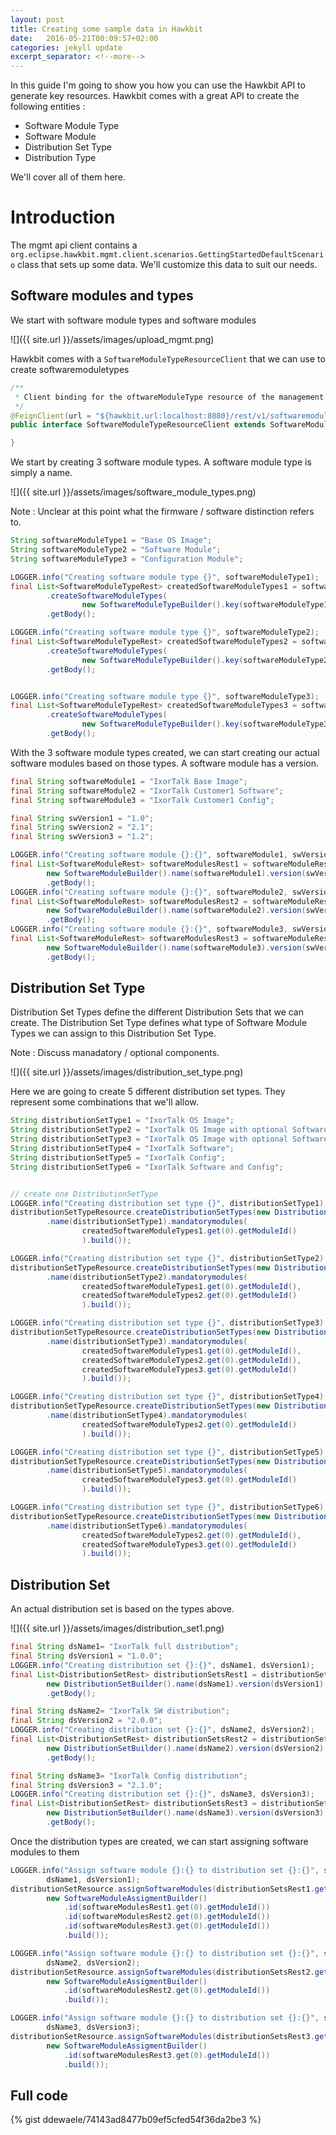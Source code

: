 ```yaml
---
layout: post
title: Creating some sample data in Hawkbit
date:   2016-05-21T00:09:57+02:00
categories: jekyll update
excerpt_separator: <!--more-->
---
```

In this guide I'm going to show you how you can use the Hawkbit API to generate key resources. Hawkbit comes with a great API to create the following entities :

- Software Module Type
- Software Module
- Distribution Set Type
- Distribution Type

We'll cover all of them here.

<!--more-->

# Introduction

The mgmt api client contains a `org.eclipse.hawkbit.mgmt.client.scenarios.GettingStartedDefaultScenario` class that sets up some data. We'll customize this data to suit our needs.


## Software modules and types

We start with software module types and software modules

![]({{ site.url }}/assets/images/upload_mgmt.png)

Hawkbit comes with a `SoftwareModuleTypeResourceClient` that we can use to create softwaremoduletypes

```java
/**
 * Client binding for the oftwareModuleType resource of the management API.
 */
@FeignClient(url = "${hawkbit.url:localhost:8080}/rest/v1/softwaremoduletypes")
public interface SoftwareModuleTypeResourceClient extends SoftwareModuleTypeRestApi {

}
```

We start by creating 3 software module types. A software module type is simply a name.

![]({{ site.url }}/assets/images/software_module_types.png)

Note : Unclear at this point what the firmware / software distinction refers to.

```java
String softwareModuleType1 = "Base OS Image";
String softwareModuleType2 = "Software Module";
String softwareModuleType3 = "Configuration Module";

LOGGER.info("Creating software module type {}", softwareModuleType1);
final List<SoftwareModuleTypeRest> createdSoftwareModuleTypes1 = softwareModuleTypeResource
        .createSoftwareModuleTypes(
        		new SoftwareModuleTypeBuilder().key(softwareModuleType1).name(softwareModuleType1).maxAssignments(1).build())
        .getBody();

LOGGER.info("Creating software module type {}", softwareModuleType2);
final List<SoftwareModuleTypeRest> createdSoftwareModuleTypes2 = softwareModuleTypeResource
        .createSoftwareModuleTypes(
        		new SoftwareModuleTypeBuilder().key(softwareModuleType2).name(softwareModuleType2).maxAssignments(1).build())
        .getBody();


LOGGER.info("Creating software module type {}", softwareModuleType3);
final List<SoftwareModuleTypeRest> createdSoftwareModuleTypes3 = softwareModuleTypeResource
        .createSoftwareModuleTypes(
        		new SoftwareModuleTypeBuilder().key(softwareModuleType3).name(softwareModuleType3).maxAssignments(1).build())
        .getBody();
```

With the 3 software module types created, we can start creating our actual software modules based on those types.
A software module has a version.

```java
final String softwareModule1 = "IxorTalk Base Image";
final String softwareModule2 = "IxorTalk Customer1 Software";
final String softwareModule3 = "IxorTalk Customer1 Config";

final String swVersion1 = "1.0";
final String swVersion2 = "2.1";
final String swVersion3 = "1.2";

LOGGER.info("Creating software module {}:{}", softwareModule1, swVersion1);
final List<SoftwareModuleRest> softwareModulesRest1 = softwareModuleResource.createSoftwareModules(
        new SoftwareModuleBuilder().name(softwareModule1).version(swVersion1).type(softwareModuleType1).build())
        .getBody();
LOGGER.info("Creating software module {}:{}", softwareModule2, swVersion2);
final List<SoftwareModuleRest> softwareModulesRest2 = softwareModuleResource.createSoftwareModules(
        new SoftwareModuleBuilder().name(softwareModule2).version(swVersion2).type(softwareModuleType2).build())
        .getBody();
LOGGER.info("Creating software module {}:{}", softwareModule3, swVersion3);
final List<SoftwareModuleRest> softwareModulesRest3 = softwareModuleResource.createSoftwareModules(
        new SoftwareModuleBuilder().name(softwareModule3).version(swVersion3).type(softwareModuleType3).build())
        .getBody();
```


## Distribution Set Type

Distribution Set Types define the different Distribution Sets that we can create.
The Distribution Set Type defines what type of Software Module Types we can assign to this Distribution Set Type.

Note : Discuss manadatory / optional components.

![]({{ site.url }}/assets/images/distribution_set_type.png)

Here we are going to create 5 different distribution set types. They represent some combinations that we'll allow.

```java
String distributionSetType1 = "IxorTalk OS Image";
String distributionSetType2 = "IxorTalk OS Image with optional Software";
String distributionSetType3 = "IxorTalk OS Image with optional Software / Config";
String distributionSetType4 = "IxorTalk Software";
String distributionSetType5 = "IxorTalk Config";
String distributionSetType6 = "IxorTalk Software and Config";


// create one DistributionSetType
LOGGER.info("Creating distribution set type {}", distributionSetType1);
distributionSetTypeResource.createDistributionSetTypes(new DistributionSetTypeBuilder().key(distributionSetType1)
        .name(distributionSetType1).mandatorymodules(
        		createdSoftwareModuleTypes1.get(0).getModuleId()
        		).build());

LOGGER.info("Creating distribution set type {}", distributionSetType2);
distributionSetTypeResource.createDistributionSetTypes(new DistributionSetTypeBuilder().key(distributionSetType2)
        .name(distributionSetType2).mandatorymodules(
        		createdSoftwareModuleTypes1.get(0).getModuleId(),
        		createdSoftwareModuleTypes2.get(0).getModuleId()
        		).build());

LOGGER.info("Creating distribution set type {}", distributionSetType3);
distributionSetTypeResource.createDistributionSetTypes(new DistributionSetTypeBuilder().key(distributionSetType3)
        .name(distributionSetType3).mandatorymodules(
        		createdSoftwareModuleTypes1.get(0).getModuleId(),
        		createdSoftwareModuleTypes2.get(0).getModuleId(),
        		createdSoftwareModuleTypes3.get(0).getModuleId()
        		).build());

LOGGER.info("Creating distribution set type {}", distributionSetType4);
distributionSetTypeResource.createDistributionSetTypes(new DistributionSetTypeBuilder().key(distributionSetType4)
        .name(distributionSetType4).mandatorymodules(
        		createdSoftwareModuleTypes2.get(0).getModuleId()
        		).build());

LOGGER.info("Creating distribution set type {}", distributionSetType5);
distributionSetTypeResource.createDistributionSetTypes(new DistributionSetTypeBuilder().key(distributionSetType5)
        .name(distributionSetType5).mandatorymodules(
        		createdSoftwareModuleTypes3.get(0).getModuleId()
        		).build());

LOGGER.info("Creating distribution set type {}", distributionSetType6);
distributionSetTypeResource.createDistributionSetTypes(new DistributionSetTypeBuilder().key(distributionSetType6)
        .name(distributionSetType6).mandatorymodules(
        		createdSoftwareModuleTypes2.get(0).getModuleId(),
        		createdSoftwareModuleTypes3.get(0).getModuleId()
        		).build());
```


## Distribution Set

An actual distribution set is based on the types above.

![]({{ site.url }}/assets/images/distribution_set1.png)

```java
final String dsName1= "IxorTalk full distribution";
final String dsVersion1 = "1.0.0";
LOGGER.info("Creating distribution set {}:{}", dsName1, dsVersion1);
final List<DistributionSetRest> distributionSetsRest1 = distributionSetResource.createDistributionSets(
        new DistributionSetBuilder().name(dsName1).version(dsVersion1).type(distributionSetType3).build())
        .getBody();

final String dsName2= "IxorTalk SW distribution";
final String dsVersion2 = "2.0.0";
LOGGER.info("Creating distribution set {}:{}", dsName2, dsVersion2);
final List<DistributionSetRest> distributionSetsRest2 = distributionSetResource.createDistributionSets(
        new DistributionSetBuilder().name(dsName2).version(dsVersion2).type(distributionSetType4).build())
        .getBody();

final String dsName3= "IxorTalk Config distribution";
final String dsVersion3 = "2.1.0";
LOGGER.info("Creating distribution set {}:{}", dsName3, dsVersion3);
final List<DistributionSetRest> distributionSetsRest3 = distributionSetResource.createDistributionSets(
        new DistributionSetBuilder().name(dsName3).version(dsVersion3).type(distributionSetType5).build())
        .getBody();
```

Once the distribution types are created, we can start assigning software modules to them

```java
LOGGER.info("Assign software module {}:{} to distribution set {}:{}", softwareModule1, swVersion1,
        dsName1, dsVersion1);
distributionSetResource.assignSoftwareModules(distributionSetsRest1.get(0).getDsId(),
        new SoftwareModuleAssigmentBuilder()
			.id(softwareModulesRest1.get(0).getModuleId())
			.id(softwareModulesRest2.get(0).getModuleId())
	        .id(softwareModulesRest3.get(0).getModuleId())
			.build());

LOGGER.info("Assign software module {}:{} to distribution set {}:{}", softwareModule2, swVersion2,
		dsName2, dsVersion2);
distributionSetResource.assignSoftwareModules(distributionSetsRest2.get(0).getDsId(),
        new SoftwareModuleAssigmentBuilder()
			.id(softwareModulesRest2.get(0).getModuleId())
			.build());

LOGGER.info("Assign software module {}:{} to distribution set {}:{}", softwareModule3, swVersion3,
		dsName3, dsVersion3);
distributionSetResource.assignSoftwareModules(distributionSetsRest3.get(0).getDsId(),
        new SoftwareModuleAssigmentBuilder()
	        .id(softwareModulesRest3.get(0).getModuleId())
			.build());
```


## Full code


{% gist ddewaele/74143ad8477b09ef5cfed54f36da2be3 %}